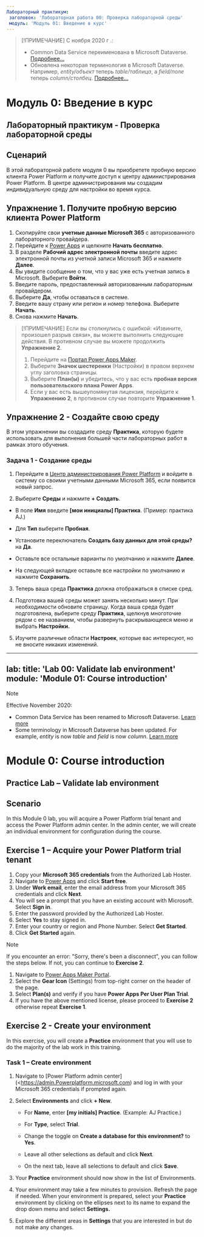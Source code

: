 ```yaml
---
Лабораторный практикум:
 заголовок: 'Лабораторная работа 00: Проверка лабораторной среды'
 модуль: 'Модуль 01: Введение в курс'
---
```



> [!ПРИМЕЧАНИЕ]
> С ноября 2020 г .:
> - Common Data Service переименована в Microsoft Dataverse. [Подробнее…](https://aka.ms/PAuAppBlog)
> - Обновлена некоторая терминология в Microsoft Dataverse. Например, *entity/объект* теперь *table/таблица*, а *field/поле* теперь *column/столбец*. [Подробнее…](https://go.microsoft.com/fwlink/?linkid=2147247)
>


Модуль 0: Введение в курс
=================================

## Лабораторный практикум - Проверка лабораторной среды

Сценарий
--------

В этой лабораторной работе модуля 0 вы приобретете пробную версию клиента Power Platform и получите доступ к центру администрирования Power Platform. В центре администрирования мы создадим индивидуальную среду для настройки во время курса.

Упражнение 1. Получите пробную версию клиента Power Platform 
------------------------------------------

1. Скопируйте свои **учетные данные Microsoft 365** с авторизованного лабораторного провайдера.
2. Перейдите к [Power Apps](https://.<Powerapps.microsoft.com) и щелкните **Начать бесплатно**.
3. В разделе **Рабочий адрес электронной почты** введите адрес электронной почты из учетной записи Microsoft 365 и нажмите **Далее**.
4. Вы увидите сообщение о том, что у вас уже есть учетная запись в Microsoft. Выберите **Войти**.
5. Введите пароль, предоставленный авторизованным лабораторным провайдером. 
6. Выберите **Да**, чтобы оставаться в системе.
7. Введите вашу страну или регион и номер телефона. Выберите **Начать**.
8. Снова нажмите **Начать**.

> [!ПРИМЕЧАНИЕ]
> Если вы столкнулись с ошибкой: «Извините, произошел разрыв связи», вы можете выполнить следующие действия. В противном случае вы можете продолжить **Упражнение 2**.
>
> 1. Перейдите на [Портал Power Apps Maker](https://make.powerapps.com).
> 2. Выберите **Значок шестеренки** (Настройки) в правом верхнем углу заголовка страницы.
> 3. Выберите **План(ы)** и убедитесь, что у вас есть **пробная версия пользовательского плана Power Apps**.
> 4. Если у вас есть вышеупомянутая лицензия, перейдите к **Упражнению 2**, в противном случае повторите **Упражнение 1**.

Упражнение 2 - Создайте свою среду 
------------------------------------------

В этом упражнении вы создадите среду **Практика**, которую будете использовать для выполнения большей части лабораторных работ в рамках этого обучения.

### Задача 1 - Создание среды

1. Перейдите в [Центр администрирования Power Platform](https://admin.Powerplatform.microsoft.com) и войдите в систему со своими учетными данными Microsoft 365, если появится новый запрос.

2. Выберите **Среды** и нажмите **+ Создать**.

- В поле **Имя** введите **[мои инициалы] Практика**. (Пример: практика AJ.)
 
 - Для **Тип** выберите **Пробная**.
 
 - Установите переключатель **Создать базу данных для этой среды?** на **Да**.
 
 - Оставьте все остальные варианты по умолчанию и нажмите **Далее**.

 - На следующей вкладке оставьте все настройки по умолчанию и нажмите **Сохранить**.

3. Теперь ваша среда **Практика** должна отображаться в списке сред. 

4. Подготовка вашей среды может занять несколько минут. При необходимости обновите страницу. Когда ваша среда будет подготовлена, выберите среду **Практика**, щелкнув многоточие рядом с ее названием, чтобы развернуть раскрывающееся меню и выбрать **Настройки.**

5. Изучите различные области **Настроек**, которые вас интересуют, но не вносите никаких изменений.
---
lab:
    title: 'Lab 00: Validate lab environment'
    module: 'Module 01: Course introduction'
---


> [!NOTE]
> Effective November 2020:
> - Common Data Service has been renamed to Microsoft Dataverse. [Learn more](https://aka.ms/PAuAppBlog)
> - Some terminology in Microsoft Dataverse has been updated. For example, *entity* is now *table* and *field* is now *column*. [Learn more](https://go.microsoft.com/fwlink/?linkid=2147247)
>


Module 0: Course introduction
=================================

## Practice Lab – Validate lab environment

Scenario
--------

In this Module 0 lab, you will acquire a Power Platform trial tenant and access the Power Platform admin center. In the admin center, we will create an individual environment for configuration during the course.

Exercise 1 – Acquire your Power Platform trial tenant 
------------------------------------------

1. Copy your **Microsoft 365 credentials** from the Authorized Lab Hoster.
2. Navigate to [Power Apps](https://.<powerapps.microsoft.com) and click **Start free**.
3. Under **Work email**, enter the email address from your Microsoft 365 credentials and click **Next**.
4. You will see a prompt that you have an existing account with Microsoft. Select **Sign in**.
5. Enter the password provided by the Authorized Lab Hoster. 
6. Select **Yes** to stay signed in.
7. Enter your country or region and Phone Number. Select **Get Started**.
8. Click **Get Started** again.

> [!NOTE]
> If you encounter an error: "Sorry, there's been a disconnect", you can follow the steps below. If not, you can continue to **Exercise 2**.
>
> 1. Navigate to [Power Apps Maker Portal](https://make.powerapps.com).
> 2. Select the **Gear Icon** (Settings) from top-right corner on the header of the page.
>3. Select **Plan(s)** and verify if you have **Power Apps Per User Plan Trial**. 
> 4. If you have the above mentioned license, please proceed to **Exercise 2** otherwise repeat **Exercise 1**.

Exercise 2 - Create your environment 
------------------------------------------

In this exercise, you will create a **Practice** environment that you will use to do the majority of the lab work in this training.

### Task 1 – Create environment

1.  Navigate to [Power Platform admin center](<https://admin.Powerplatform.microsoft.com) and log in with your Microsoft 365 credentials if prompted again.

2. Select **Environments** and click **+ New**.

    - For **Name**, enter **[my initials] Practice**. (Example: AJ Practice.)
    
    - For **Type**, select **Trial**.
    
    - Change the toggle on **Create a database for this environment?** to **Yes**.
    
    - Leave all other selections as default and click **Next**.

    - On the next tab, leave all selections to default and click **Save**.

3. Your **Practice** environment should now show in the list of Environments. 

4. Your environment may take a few minutes to provision. Refresh the page if needed. When your environment is prepared, select your **Practice** environment by clicking on the ellipses next to its name to expand the drop down menu and select **Settings.** 

5.  Explore the different areas in **Settings** that you are interested in but do not make any changes. 
